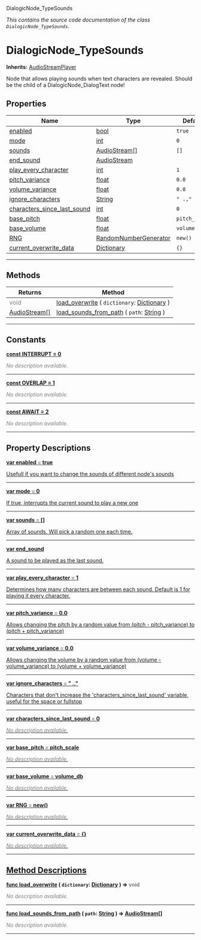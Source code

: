 
<div class="header-banner purple">
<div class="header-label purple">DialogicNode_TypeSounds</div>
</div>

*This contains the source code documentation of the class `DialogicNode_TypeSounds`.*
        
# DialogicNode_TypeSounds
**Inherits:** [AudioStreamPlayer](https://docs.godotengine.org/en/latest/classes/class_audiostreamplayer.html#class-audiostreamplayer)

Node that allows playing sounds when text characters are revealed. Should be the child of a DialogicNode_DialogText node!
## Properties
Name | Type | Default 
--- | --- | --- 
[<span class="hljs-title">enabled</span>](#property-enabled) | [bool](https://docs.godotengine.org/en/latest/classes/class_bool.html#class-bool) |  `true` 
[<span class="hljs-title">mode</span>](#property-mode) | [int](https://docs.godotengine.org/en/latest/classes/class_int.html#class-int) |  `0` 
[<span class="hljs-title">sounds</span>](#property-sounds) | [AudioStream[]](https://docs.godotengine.org/en/latest/classes/class_audiostream.html#class-audiostream) |  `[]` 
[<span class="hljs-title">end_sound</span>](#property-end_sound) | [AudioStream](https://docs.godotengine.org/en/latest/classes/class_audiostream.html#class-audiostream) |   
[<span class="hljs-title">play_every_character</span>](#property-play_every_character) | [int](https://docs.godotengine.org/en/latest/classes/class_int.html#class-int) |  `1` 
[<span class="hljs-title">pitch_variance</span>](#property-pitch_variance) | [float](https://docs.godotengine.org/en/latest/classes/class_float.html#class-float) |  `0.0` 
[<span class="hljs-title">volume_variance</span>](#property-volume_variance) | [float](https://docs.godotengine.org/en/latest/classes/class_float.html#class-float) |  `0.0` 
[<span class="hljs-title">ignore_characters</span>](#property-ignore_characters) | [String](https://docs.godotengine.org/en/latest/classes/class_string.html#class-string) |  `" .,"` 
[<span class="hljs-title">characters_since_last_sound</span>](#property-characters_since_last_sound) | [int](https://docs.godotengine.org/en/latest/classes/class_int.html#class-int) |  `0` 
[<span class="hljs-title">base_pitch</span>](#property-base_pitch) | [float](https://docs.godotengine.org/en/latest/classes/class_float.html#class-float) |  `pitch_scale` 
[<span class="hljs-title">base_volume</span>](#property-base_volume) | [float](https://docs.godotengine.org/en/latest/classes/class_float.html#class-float) |  `volume_db` 
[<span class="hljs-title">RNG</span>](#property-rng) | [RandomNumberGenerator](https://docs.godotengine.org/en/latest/classes/class_randomnumbergenerator.html#class-randomnumbergenerator) |  `new()` 
[<span class="hljs-title">current_overwrite_data</span>](#property-current_overwrite_data) | [Dictionary](https://docs.godotengine.org/en/latest/classes/class_dictionary.html#class-dictionary) |  `{}` 
--- 

## Methods
Returns | Method 
--- | --- 
<span style = "color: gray">void</span> | [<span class="hljs-title">load_overwrite</span>](#method-load_overwrite) ( `dictionary`: [Dictionary](https://docs.godotengine.org/en/latest/classes/class_dictionary.html#class-dictionary) ) 
<span class="hljs-attribute">[AudioStream[]](https://docs.godotengine.org/en/latest/classes/class_audiostream.html#class-audiostream)</span> | [<span class="hljs-title">load_sounds_from_path</span>](#method-load_sounds_from_path) ( `path`: [String](https://docs.godotengine.org/en/latest/classes/class_string.html#class-string) ) 
--- 
## Constants


<a class="header" id="constant-INTERRUPT" href="#constant-INTERRUPT">**<span class="hljs-attribute">const</span> <span class="hljs-title">INTERRUPT</span><span class="hljs-comment"> = 0</span>**</a>



 <span style = "color: gray">*No description available.*</span> 

---


<a class="header" id="constant-OVERLAP" href="#constant-OVERLAP">**<span class="hljs-attribute">const</span> <span class="hljs-title">OVERLAP</span><span class="hljs-comment"> = 1</span>**</a>



 <span style = "color: gray">*No description available.*</span> 

---


<a class="header" id="constant-AWAIT" href="#constant-AWAIT">**<span class="hljs-attribute">const</span> <span class="hljs-title">AWAIT</span><span class="hljs-comment"> = 2</span>**</a>



 <span style = "color: gray">*No description available.*</span> 

---
## Property Descriptions



<a class="header" id="property-enabled" href="#property-enabled">**<span class="hljs-attribute">var</span> <span class="hljs-title">enabled</span> <span style = "color: gray"> = </span> true** 



Usefull if you want to change the sounds of different node's sounds

---



<a class="header" id="property-mode" href="#property-mode">**<span class="hljs-attribute">var</span> <span class="hljs-title">mode</span> <span style = "color: gray"> = </span> 0** 



If true, interrupts the current sound to play a new one

---



<a class="header" id="property-sounds" href="#property-sounds">**<span class="hljs-attribute">var</span> <span class="hljs-title">sounds</span> <span style = "color: gray"> = </span> []** 



Array of sounds. Will pick a random one each time.

---



<a class="header" id="property-end_sound" href="#property-end_sound">**<span class="hljs-attribute">var</span> <span class="hljs-title">end_sound</span>** 



A sound to be played as the last sound.

---



<a class="header" id="property-play_every_character" href="#property-play_every_character">**<span class="hljs-attribute">var</span> <span class="hljs-title">play_every_character</span> <span style = "color: gray"> = </span> 1** 



Determines how many characters are between each sound. Default is 1 for playing it every character.

---



<a class="header" id="property-pitch_variance" href="#property-pitch_variance">**<span class="hljs-attribute">var</span> <span class="hljs-title">pitch_variance</span> <span style = "color: gray"> = </span> 0.0** 



Allows changing the pitch by a random value from (pitch - pitch_variance) to (pitch + pitch_variance)

---



<a class="header" id="property-volume_variance" href="#property-volume_variance">**<span class="hljs-attribute">var</span> <span class="hljs-title">volume_variance</span> <span style = "color: gray"> = </span> 0.0** 



Allows changing the volume by a random value from (volume - volume_variance) to (volume + volume_variance)

---



<a class="header" id="property-ignore_characters" href="#property-ignore_characters">**<span class="hljs-attribute">var</span> <span class="hljs-title">ignore_characters</span> <span style = "color: gray"> = </span> " .,"** 



Characters that don't increase the 'characters_since_last_sound' variable, useful for the space or fullstop

---



<a class="header" id="property-characters_since_last_sound" href="#property-characters_since_last_sound">**<span class="hljs-attribute">var</span> <span class="hljs-title">characters_since_last_sound</span> <span style = "color: gray"> = </span> 0** 



 <span style = "color: gray">*No description available.*</span> 

---



<a class="header" id="property-base_pitch" href="#property-base_pitch">**<span class="hljs-attribute">var</span> <span class="hljs-title">base_pitch</span> <span style = "color: gray"> = </span> pitch_scale** 



 <span style = "color: gray">*No description available.*</span> 

---



<a class="header" id="property-base_volume" href="#property-base_volume">**<span class="hljs-attribute">var</span> <span class="hljs-title">base_volume</span> <span style = "color: gray"> = </span> volume_db** 



 <span style = "color: gray">*No description available.*</span> 

---



<a class="header" id="property-rng" href="#property-rng">**<span class="hljs-attribute">var</span> <span class="hljs-title">RNG</span> <span style = "color: gray"> = </span> new()** 



 <span style = "color: gray">*No description available.*</span> 

---



<a class="header" id="property-current_overwrite_data" href="#property-current_overwrite_data">**<span class="hljs-attribute">var</span> <span class="hljs-title">current_overwrite_data</span> <span style = "color: gray"> = </span> {}** 



 <span style = "color: gray">*No description available.*</span> 

---

## Method Descriptions



<a class="header" id="method-load_overwrite" href="#method-load_overwrite">**<span class="hljs-attribute">func</span> [<span class="hljs-title">load_overwrite</span>](#method-load_overwrite) ( `dictionary`: [Dictionary](https://docs.godotengine.org/en/latest/classes/class_dictionary.html#class-dictionary) )</a>  ⇒ <span style = "color: gray">void</span>** 



 <span style = "color: gray">*No description available.*</span> 

---



<a class="header" id="method-load_sounds_from_path" href="#method-load_sounds_from_path">**<span class="hljs-attribute">func</span> [<span class="hljs-title">load_sounds_from_path</span>](#method-load_sounds_from_path) ( `path`: [String](https://docs.godotengine.org/en/latest/classes/class_string.html#class-string) )</a>  ⇒ <span class="hljs-attribute">[AudioStream[]](https://docs.godotengine.org/en/latest/classes/class_audiostream.html#class-audiostream)</span>** 



 <span style = "color: gray">*No description available.*</span> 

---


